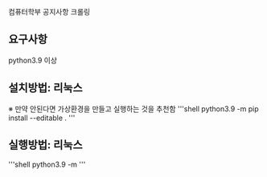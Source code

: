 컴퓨터학부 공지사항 크롤링

## 요구사항
python3.9 이상

## 설치방법: 리눅스
※ 만약 안된다면 가상환경을 만들고 실행하는 것을 추천함
'''shell
python3.9 -m pip install --editable .
'''

## 실행방법: 리눅스
'''shell
python3.9 -m 
'''
